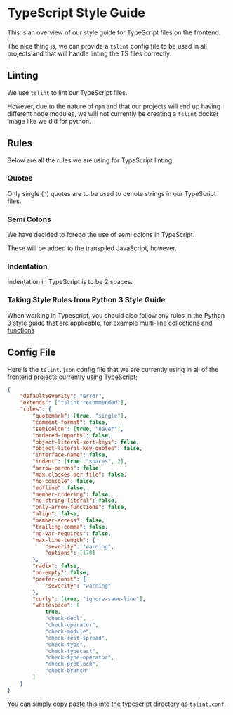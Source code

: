 # TypeScript Style Guide
This is an overview of our style guide for TypeScript files on the frontend.

The nice thing is, we can provide a `tslint` config file to be used in all projects and that will handle linting the TS files correctly.

## Linting
We use `tslint` to lint our TypeScript files.

However, due to the nature of `npm` and that our projects will end up having different node modules, we will not currently be creating a `tslint` docker image like we did for python.

## Rules
Below are all the rules we are using for TypeScript linting

### Quotes
Only single (`'`) quotes are to be used to denote strings in our TypeScript files.

### Semi Colons
We have decided to forego the use of semi colons in TypeScript.

These will be added to the transpiled JavaScript, however.

### Indentation
Indentation in TypeScript is to be 2 spaces.

### Taking Style Rules from Python 3 Style Guide
When working in Typescript, you should also follow any rules in the Python 3 style guide that are applicable, for example [multi-line collections and functions](https://gitlab.cloudcix.com/Wiki/DeveloperManual/wikis/py3_style_guide#multi-line-functions-lists-dicts-etc)

## Config File
Here is the `tslint.json` config file that we are currently using in all of the frontend projects currently using TypeScript;

```json
{
    "defaultSeverity": "error",
    "extends": ["tslint:recommended"],
    "rules": {
        "quotemark": [true, "single"],
        "comment-format": false,
        "semicolon": [true, "never"],
        "ordered-imports": false,
        "object-literal-sort-keys": false,
        "object-literal-key-quotes": false,
        "interface-name": false,
        "indent": [true, "spaces", 2],
        "arrow-parens": false,
        "max-classes-per-file": false,
        "no-console": false,
        "eofline": false,
        "member-ordering": false,
        "no-string-literal": false,
        "only-arrow-functions": false,
        "align": false,
        "member-access": false,
        "trailing-comma": false,
        "no-var-requires": false,
        "max-line-length": {
            "severity": "warning",
            "options": [170]
        },
        "radix": false,
        "no-empty": false,
        "prefer-const": {
            "severity": "warning"
        },
        "curly": [true, "ignore-same-line"],
        "whitespace": [
            true,
            "check-decl",
            "check-operator",
            "check-module",
            "check-rest-spread",
            "check-type",
            "check-typecast",
            "check-type-operator",
            "check-preblock",
            "check-branch"
        ]
    }
}
```

You can simply copy paste this into the typescript directory as `tslint.conf`.
